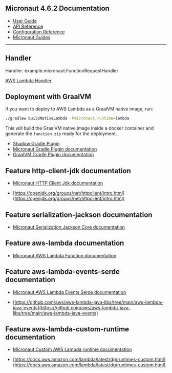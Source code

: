 ## Micronaut 4.6.2 Documentation

- [User Guide](https://docs.micronaut.io/4.6.2/guide/index.html)
- [API Reference](https://docs.micronaut.io/4.6.2/api/index.html)
- [Configuration Reference](https://docs.micronaut.io/4.6.2/guide/configurationreference.html)
- [Micronaut Guides](https://guides.micronaut.io/index.html)

---

## Handler

Handler: example.micronaut.FunctionRequestHandler

[AWS Lambda Handler](https://docs.aws.amazon.com/lambda/latest/dg/java-handler.html)

## Deployment with GraalVM

If you want to deploy to AWS Lambda as a GraalVM native image, run:

```bash
./gradlew buildNativeLambda -Pmicronaut.runtime=lambda
```

This will build the GraalVM native image inside a docker container and generate the `function.zip` ready for the deployment.

- [Shadow Gradle Plugin](https://plugins.gradle.org/plugin/com.github.johnrengelman.shadow)
- [Micronaut Gradle Plugin documentation](https://micronaut-projects.github.io/micronaut-gradle-plugin/latest/)
- [GraalVM Gradle Plugin documentation](https://graalvm.github.io/native-build-tools/latest/gradle-plugin.html)

## Feature http-client-jdk documentation

- [Micronaut HTTP Client Jdk documentation](https://docs.micronaut.io/latest/guide/index.html#jdkHttpClient)

- [https://openjdk.org/groups/net/httpclient/intro.html](https://openjdk.org/groups/net/httpclient/intro.html)

## Feature serialization-jackson documentation

- [Micronaut Serialization Jackson Core documentation](https://micronaut-projects.github.io/micronaut-serialization/latest/guide/)

## Feature aws-lambda documentation

- [Micronaut AWS Lambda Function documentation](https://micronaut-projects.github.io/micronaut-aws/latest/guide/index.html#lambda)

## Feature aws-lambda-events-serde documentation

- [Micronaut AWS Lambda Events Serde documentation](https://micronaut-projects.github.io/micronaut-aws/snapshot/guide/#eventsLambdaSerde)

- [https://github.com/aws/aws-lambda-java-libs/tree/main/aws-lambda-java-events](https://github.com/aws/aws-lambda-java-libs/tree/main/aws-lambda-java-events)

## Feature aws-lambda-custom-runtime documentation

- [Micronaut Custom AWS Lambda runtime documentation](https://micronaut-projects.github.io/micronaut-aws/latest/guide/index.html#lambdaCustomRuntimes)

- [https://docs.aws.amazon.com/lambda/latest/dg/runtimes-custom.html](https://docs.aws.amazon.com/lambda/latest/dg/runtimes-custom.html)
